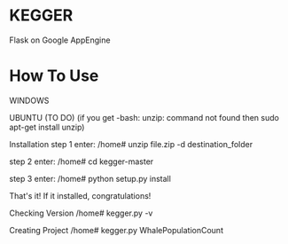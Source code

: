 KEGGER
======

Flask on Google AppEngine


How To Use
==========
WINDOWS


UBUNTU (TO DO)
(if you get -bash: unzip: command not found then sudo apt-get install unzip)

Installation
step 1 enter:
/home# unzip file.zip -d destination_folder

step 2 enter:
/home# cd kegger-master

step 3 enter:
/home# python setup.py install

That's it! If it installed, congratulations!

Checking Version
/home# kegger.py -v

Creating Project
/home# kegger.py WhalePopulationCount
